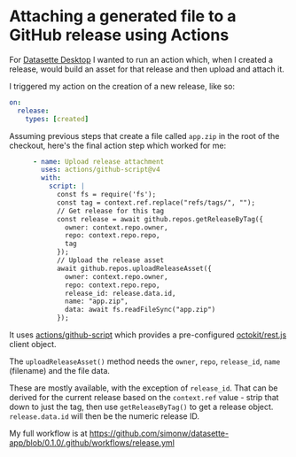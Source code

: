 # Attaching a generated file to a GitHub release using Actions

For [Datasette Desktop](https://github.com/simonw/datasette-app) I wanted to run an action which, when I created a release, would build an asset for that release and then upload and attach it.

I triggered my action on the creation of a new release, like so:

```yaml
on:
  release:
    types: [created]
```

Assuming previous steps that create a file called `app.zip` in the root of the checkout, here's the final action step which worked for me:

```yaml
      - name: Upload release attachment
        uses: actions/github-script@v4
        with:
          script: |
            const fs = require('fs');
            const tag = context.ref.replace("refs/tags/", "");
            // Get release for this tag
            const release = await github.repos.getReleaseByTag({
              owner: context.repo.owner,
              repo: context.repo.repo,
              tag
            });
            // Upload the release asset
            await github.repos.uploadReleaseAsset({
              owner: context.repo.owner,
              repo: context.repo.repo,
              release_id: release.data.id,
              name: "app.zip",
              data: await fs.readFileSync("app.zip")
            });
```
It uses [actions/github-script](https://github.com/actions/github-script) which provides a pre-configured [octokit/rest.js](https://octokit.github.io/rest.js/) client object.

The `uploadReleaseAsset()` method needs the `owner`, `repo`, `release_id`, `name` (filename) and the file data.

These are mostly available, with the exception of `release_id`. That can be derived for the current release based on the `context.ref` value - strip that down to just the tag, then use `getReleaseByTag()` to get a release object. `release.data.id` will then be the numeric release ID.

My full workflow is at https://github.com/simonw/datasette-app/blob/0.1.0/.github/workflows/release.yml
